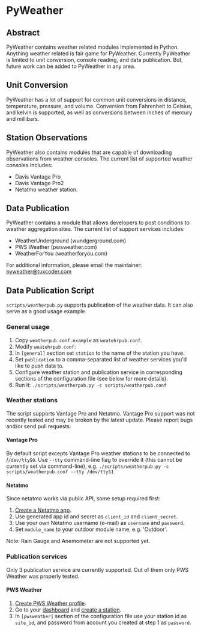 # PyWeather

## Abstract

PyWeather contains weather related modules implemented in Python.
Anything weather related is fair game for PyWeather.  Currently
PyWeather is limited to unit conversion, console reading, and data
publication.  But, future work can be added to PyWeather in any area.


## Unit Conversion

PyWeather has a lot of support for common unit conversions in
distance, temperature, pressure, and volume.  Conversion from
Fahrenheit to Celsius, and kelvin is supported, as well as conversions
between inches of mercury and millibars.


## Station Observations

PyWeather also contains modules that are capable of downloading
observations from weather consoles.  The current list of supported
weather consoles includes:

-   Davis Vantage Pro
-   Davis Vantage Pro2
-   Netatmo weather station.


## Data Publication

PyWeather contains a module that allows developers to post conditions
to weather aggregation sites. The current list of support services includes:

-   WeatherUnderground (wundgerground.com)
-   PWS Weather        (pwsweather.com)
-   WeatherForYou      (weatherforyou.com)


For additional information, please email the maintainer:
   pyweather@tuxcoder.com

## Data Publication Script

`scripts/weatherpub.py` supports publication of the weather data. It can also serve as a good usage example.

### General usage

1.  Copy `weatherpub.conf.example` as `weatehrpub.conf`.
2.  Modify `weatehrpub.conf`:
3.  In `[general]` section set `station` to the name of the station you have.
4.  Set `publication` to a comma-separated list of weather services you'd like
    to push data to.
5.  Configure weather station and publication service in corresponding sections
    of the configuration file (see below for more details).
3.  Run it: `./scripts/weatherpub.py -c scripts/weatherpub.conf`

### Weather stations

The script supports Vantage Pro and Netatmo. Vantage Pro support was not recently tested and may be broken by the latest update. Please report bugs and/or send pull requests.

#### Vantage Pro

By default script excepts Vantage Pro weather stations to be connected to /`/dev/ttyS0`. Use `--tty` command-line flag to override it (this cannot be currently set via command-line), e.g. `./scripts/weatherpub.py -c scripts/weatherpub.conf --tty /dev/ttyS1`

#### Netatmo

Since netatmo works via public API, some setup required first:

1.  [Create a Netatmo app](https://dev.netatmo.com/apps/createanapp#form).
2.  Use generated app id and secret as `client_id` and `client_secret`.
3.  Use your own Netatmo username (e-mail) as `username` and `password`.
4.  Set `module_name` to your outdoor module name, e.g. 'Outdoor'.

Note: Rain Gauge and Anemometer are not supported yet.

### Publication services

Only 3 publication service are currently supported. Out of them only PWS Weather was properly tested.

#### PWS Weather

1.  [Create PWS Weather profile](https://www.pwsweather.com/register).
2.  Go to your [dashboard](https://dashboard.pwsweather.com/) and [create a station](https://dashboard.pwsweather.com/stations/add).
3.  In `[pwsweather]` section of the configuration file use your station id as `site_id`, and password from account you created at step 1 as `password`.
